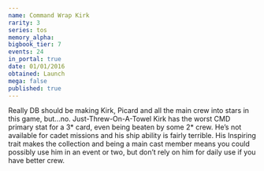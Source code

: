 ```yaml
---
name: Command Wrap Kirk
rarity: 3
series: tos
memory_alpha:
bigbook_tier: 7
events: 24
in_portal: true
date: 01/01/2016
obtained: Launch
mega: false
published: true
---
```


Really DB should be making Kirk, Picard and all the main crew into stars in this game, but...no. Just-Threw-On-A-Towel Kirk has the worst CMD primary stat for a 3* card, even being beaten by some 2* crew. He’s not available for cadet missions and his ship ability is fairly terrible. His Inspiring trait makes the collection and being a main cast member means you could possibly use him in an event or two, but don’t rely on him for daily use if you have better crew.

